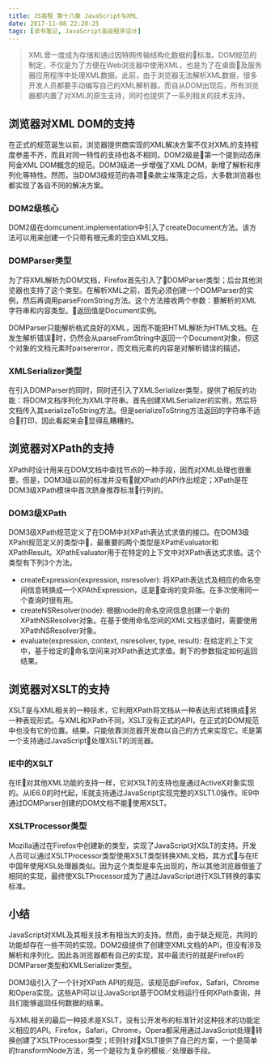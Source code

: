 ```yaml
---
title: JS高程 第十八章 JavaScript与XML
date: 2017-11-08 22:20:25
tags: [读书笔记, JavaScript高级程序设计]
---
```

> XML曾一度成为存储和通过因特网传输结构化数据的标准。DOM规范的制定，不仅是为了方便在Web浏览器中使用XML，也是为了在桌面及服务器应用程序中处理XML数据。此前，由于浏览器无法解析XML数据，很多开发人员都要手动编写自己的XML解析器。而自从DOM出现后，所有浏览器都内置了对XML的原生支持，同时也提供了一系列相关的技术支持。

<!--more-->

## 浏览器对XML DOM的支持

在正式的规范诞生以前，浏览器提供商实现的XML解决方案不仅对XML的支持程度参差不齐，而且对同一特性的支持也各不相同。DOM2级是第一个提到动态床阿金XML DOM概念的规范。DOM3级进一步增强了XML DOM，新增了解析和序列化等特性。然而，当DOM3级规范的各项条款尘埃落定之后，大多数浏览器也都实现了各自不同的解决方案。

### DOM2级核心

DOM2级在domcument.implementation中引入了createDocument方法。该方法可以用来创建一个只带有根元素的空白XML文档。

### DOMParser类型

为了将XML解析为DOM文档，Firefox首先引入了DOMParser类型；后台其他浏览器也支持了这个类型。在解析XML之前，首先必须创建一个DOMParser的实例，然后再调用parseFromString方法。这个方法接收两个参数：要解析的XML字符串和内容类型。返回值是Document实例。

DOMParser只能解析格式良好的XML，因而不能把HTML解析为HTML文档。在发生解析错误时，仍然会从parseFromString中返回一个Document对象，但这个对象的文档元素时parsererror，而文档元素的内容是对解析错误的描述。

### XMLSerializer类型

在引入DOMParser的同时，同时还引入了XMLSerializer类型，提供了相反的功能：将DOM文档序列化为XML字符串。首先创建XMLSerializer的实例，然后将文档传入其serializeToString方法。但是serializeToString方法返回的字符串不适合打印，因此看起来会显得乱糟糟的。

## 浏览器对XPath的支持

XPath时设计用来在DOM文档中查找节点的一种手段，因而对XML处理也很重要。但是，DOM3级以前的标准并没有就XPath的API作出规定；XPath是在DOM3级XPath模块中首次跻身推荐标准行列的。

### DOM3级XPath

DOM3级XPath规范定义了在DOM中对XPath表达式求值的接口。在DOM3级XPaht规范定义的类型中，最重要的两个类型是XPathEvaluator和XPathResult。XPathEvaluator用于在特定的上下文中对XPath表达式求值。这个类型有下列3个方法。

- createExpression(expression, nsresolver): 将XPath表达式及相应的命名空间信息转换成一个XPAthExpression，这是查询的变异版。在多次使用同一个查询时很有用。
- createNSResolver(node): 根据node的命名空间信息创建一个新的XPathNSResolver对象。在基于使用命名空间的XML文档求值时，需要使用XPathNSResolver对象。
- evaluate(expression, context, nsresolver, type, result): 在给定的上下文中，基于给定的命名空间来对XPath表达式求值。剩下的参数指定如何返回结果。

## 浏览器对XSLT的支持

XSLT是与XML相关的一种技术，它利用XPath将文档从一种表达形式转换成另一种表现形式。与XML和XPath不同，XSLT没有正式的API，在正式的DOM规范中也没有它的位置。结果，只能依靠浏览器开发商以自己的方式来实现它。IE是第一个支持通过JavaScript处理XSLT的浏览器。

### IE中的XSLT

在IE对其他XML功能的支持一样，它对XSLT的支持也是通过ActiveX对象实现的。从IE6.0的时代起，IE就支持通过JavaScript实现完整的XSLT1.0操作。IE9中通过DOMParser创建的DOM文档不能使用XSLT。

### XSLTProcessor类型

Mozilla通过在Firefox中创建新的类型，实现了JavaScript对XSLT的支持。开发人员可以通过XSLTProcessor类型使用XSLT类型转换XML文档，其方式与在IE中国年使用XSL处理器类似。因为这个类型是率先出现的，所以其他浏览器借鉴了相同的实现，最终使XSLTProcessor成为了通过JavaScript进行XSLT转换的事实标准。

## 小结

JavaScript对XML及其相关技术有相当大的支持。然而，由于缺乏规范，共同的功能却存在一些不同的实现。DOM2级提供了创建空XML文档的API，但没有涉及解析和序列化。因此各浏览器都有自己的实现，其中最流行的就是Firefox的DOMParser类型和XMLSerializer类型。

DOM3级引入了一个针对XPath API的规范，该规范由Firefox，Safari，Chrome和Opera实现。这些API可以让JavaScript基于DOM文档运行任何XPath查询，并且们能够返回任何数据的结果。

与XML相关的最后一种技术是XSLT，没有公开发布的标准针对这种技术的功能定义相应的API。Firefox，Safari，Chrome，Opera都采用通过JavaScript处理转换创建了XSLTProcessor类型；IE则针对XSLT提供了自己的方案，一个是简单的transformNode方法，另一个是较为复杂的模板／处理器手段。